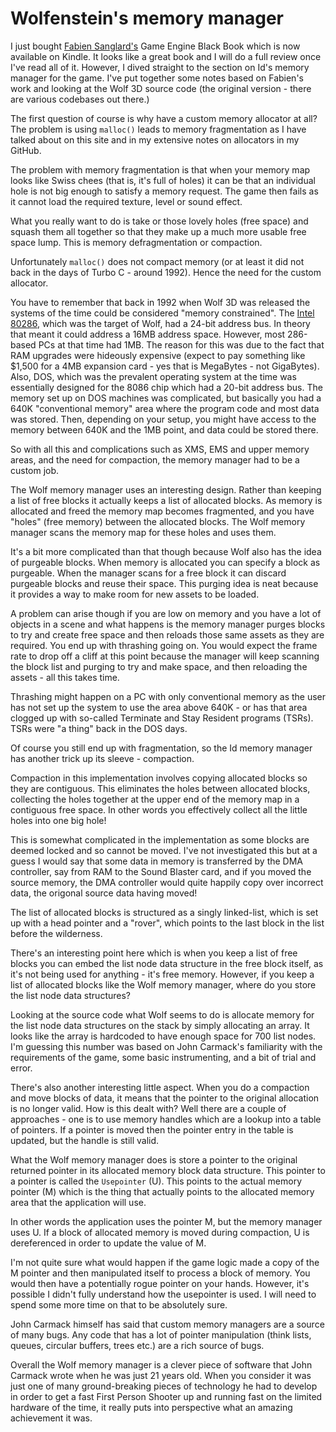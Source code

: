 # Wolfenstein's memory manager

I just bought [Fabien Sanglard's](http://fabiensanglard.net) Game
Engine Black Book which is now available on Kindle. It looks like a
great book and I will do a full review once I've read all of
it. However, I dived straight to the section on Id's memory manager
for the game. I've put together some notes based on Fabien's work and
looking at the Wolf 3D source code (the original version - there are
various codebases out there.)

The first question of course is why have a custom memory allocator at
all? The problem is using `malloc()` leads to memory fragmentation as
I have talked about on this site and in my extensive notes on
allocators in my GitHub. 

The problem with memory fragmentation is that when your memory map
looks like Swiss chees (that is, it's full of holes) it can be that an
individual hole is not big enough to satisfy a memory request. The game
then fails as it cannot load the required texture, level or sound
effect.

What you really want to do is take or those lovely holes (free space)
and squash them all together so that they make up a much more usable
free space lump. This is memory defragmentation or compaction.

Unfortunately `malloc()` does not compact memory (or at least it did
not back in the days of Turbo C - around 1992). Hence the need for the
custom allocator.

You have to remember that back in 1992 when Wolf 3D was released the
systems of the time could be considered "memory constrained". The
[Intel 80286](https://en.wikipedia.org/wiki/Intel_80286), which was
the target of Wolf, had a 24-bit address bus. In theory that meant it
could address a 16MB address space. However, most 286-based PCs at
that time had 1MB. The reason for this was due to the fact that RAM
upgrades were hideously expensive (expect to pay something like $1,500
for a 4MB expansion card - yes that is MegaBytes - not
GigaBytes). Also, DOS, which was the prevalent operating system at the
time was essentially designed for the 8086 chip which had a 20-bit
address bus. The memory set up on DOS machines was complicated, but
basically you had a 640K "conventional memory" area where the program
code and most data was stored. Then, depending on your setup, you
might have access to the memory between 640K and the 1MB point, and
data could be stored there.

So with all this and complications such as XMS, EMS and upper memory
areas, and the need for compaction, the memory manager had to be a
custom job.

The Wolf memory manager uses an interesting design. Rather than
keeping a list of free blocks it actually keeps a list of allocated
blocks. As memory is allocated and freed the memory map becomes
fragmented, and you have "holes" (free memory) between the allocated
blocks. The Wolf memory manager scans the memory map for these holes
and uses them.

It's a bit more complicated than that though because Wolf also has the
idea of purgeable blocks. When memory is allocated you can specify a
block as purgeable. When the manager scans for a free block it can
discard purgeable blocks and reuse their space. This purging idea is
neat because it provides a way to make room for new assets to be
loaded. 

A problem can arise though if you are low on memory and you have a lot
of objects in a scene and what happens is the memory manager purges
blocks to try and create free space and then reloads those same assets
as they are required. You end up with thrashing going on. You would
expect the frame rate to drop off a cliff at this point because the
manager will keep scanning the block list and purging to try and make
space, and then reloading the assets - all this takes time. 

Thrashing might happen on a PC with only conventional memory as the
user has not set up the system to use the area above 640K - or has
that area clogged up with so-called Terminate and Stay Resident
programs (TSRs). TSRs were "a thing" back in the DOS days.

Of course you still end up with fragmentation, so the Id memory
manager has another trick up its sleeve - compaction.

Compaction in this implementation involves copying allocated blocks so
they are contiguous. This eliminates the holes between allocated
blocks, collecting the holes together at the upper end of the memory
map in a contiguous free space. In other words you effectively collect
all the little holes into one big hole!

This is somewhat complicated in the implementation as some blocks are
deemed locked and so cannot be moved. I've not investigated this but
at a guess I would say that some data in memory is transferred by the
DMA controller, say from RAM to the Sound Blaster card, and if you
moved the source memory, the DMA controller would quite happily copy
over incorrect data, the origonal source data having moved!

The list of allocated blocks is structured as a singly linked-list,
which is set up with a head pointer and a "rover", which points to the
last block in the list before the wilderness. 

There's an interesting point here which is when you keep a list of
free blocks you can embed the list node data structure in the free
block itself, as it's not being used for anything - it's free
memory. However, if you keep a list of allocated blocks like the Wolf
memory manager, where do you store the list node data structures?

Looking at the source code what Wolf seems to do is allocate memory
for the list node data structures on the stack by simply allocating an
array. It looks like the array is hardcoded to have enough space for
700 list nodes. I'm guessing this number was based on John Carmack's
familiarity with the requirements of the game, some basic
instrumenting, and a bit of trial and error.

There's also another interesting little aspect. When you do a
compaction and move blocks of data, it means that the pointer to the
original allocation is no longer valid. How is this dealt with? Well
there are a couple of approaches - one is to use memory handles which
are a lookup into a table of pointers. If a pointer is moved then the
pointer entry in the table is updated, but the handle is still valid.

What the Wolf memory manager does is store a pointer to the original
returned pointer in its allocated memory block data structure. This
pointer to a pointer is called the `Usepointer` (U). This points to
the actual memory pointer (M) which is the thing that actually points
to the allocated memory area that the application will use. 

In other words the application uses the pointer M, but the memory
manager uses U. If a block of allocated memory is moved during
compaction, U is dereferenced in order to update the value of M. 

I'm not quite sure what would happen if the game logic made a copy of
the M pointer and then manipulated itself to process a block of
memory. You would then have a potentially rogue pointer on your
hands. However, it's possible I didn't fully understand how the
usepointer is used. I will need to spend some more time on that to be
absolutely sure.

John Carmack himself has said that custom memory managers are a source
of many bugs. Any code that has a lot of pointer manipulation (think
lists, queues, circular buffers, trees etc.) are a rich source of
bugs.

Overall the Wolf memory manager is a clever piece of software that
John Carmack wrote when he was just 21 years old. When you consider it
was just one of many ground-breaking pieces of technology he had to
develop in order to get a fast First Person Shooter up and running
fast on the limited hardware of the time, it really puts into
perspective what an amazing achievement it was.



